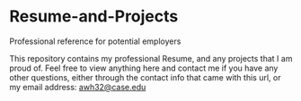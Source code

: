 Resume-and-Projects
===================

Professional reference for potential employers

This repository contains my professional Resume, and any projects that I am proud of. Feel free to view anything here
and contact me if you have any other questions, either through the contact info that came with this url, or
my email address: awh32@case.edu
